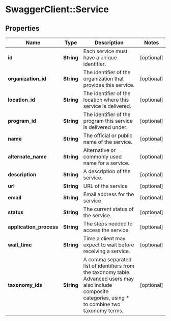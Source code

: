 # SwaggerClient::Service

## Properties
Name | Type | Description | Notes
------------ | ------------- | ------------- | -------------
**id** | **String** | Each service must have a unique identifier. | [optional] 
**organization_id** | **String** | The identifier of the organization that provides this service. | [optional] 
**location_id** | **String** | The identifier of the location where this service is delivered. | [optional] 
**program_id** | **String** | The identifier of the program this service is delivered under. | [optional] 
**name** | **String** | The official or public name of the service. | [optional] 
**alternate_name** | **String** | Alternative or commonly used name for a service. | [optional] 
**description** | **String** | A description of the service. | [optional] 
**url** | **String** | URL of the service | [optional] 
**email** | **String** | Email address for the service | [optional] 
**status** | **String** | The current status of the service. | [optional] 
**application_process** | **String** | The steps needed to access the service. | [optional] 
**wait_time** | **String** | Time a client may expect to wait before receiving a service. | [optional] 
**taxonomy_ids** | **String** | A comma separated list of identifiers from the taxonomy table. Advanced users may also include composite categories, using * to combine two taxonomy terms. | [optional] 



